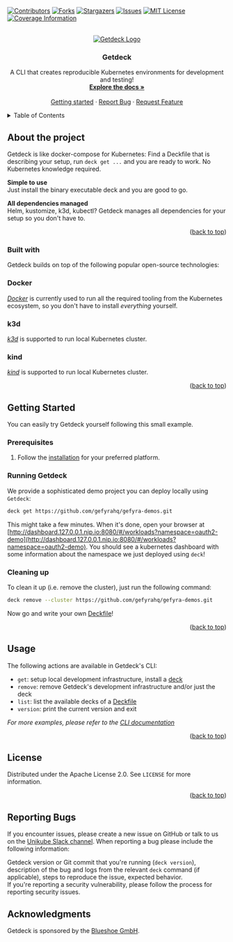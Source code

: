 <div id="top"></div>

<!-- PROJECT SHIELDS -->
[![Contributors][contributors-shield]][contributors-url]
[![Forks][forks-shield]][forks-url]
[![Stargazers][stars-shield]][stars-url]
[![Issues][issues-shield]][issues-url]
[![MIT License][license-shield]][license-url]
[![Coverage Information][coveralls-shield]][coveralls-url]


<!-- PROJECT LOGO -->
<br />
<div align="center">
  <a href="https://github.com/Getdeck/getdeck">
    <img src="https://github.com/Schille/getdeck/raw/main/docs/static/img/logo.png" alt="Getdeck Logo"/>
  </a>

  <h3 align="center">Getdeck</h3>

  <p align="center">
    A CLI that creates reproducible Kubernetes environments for development and testing!
    <br />
    <a href="https://getdeck.dev/docs/deck/intro"><strong>Explore the docs »</strong></a>
    <br />
    <br />
    <a href="https://getdeck.dev/docs/deck/getting-started">Getting started</a>
    ·
    <a href="https://github.com/Getdeck/getdeck/issues">Report Bug</a>
    ·
    <a href="https://github.com/Getdeck/getdeck/issues">Request Feature</a>
  </p>
</div>

<!-- TABLE OF CONTENTS -->
<details>
  <summary>Table of Contents</summary>
  <ol>
    <li>
      <a href="#about-the-project">About The Project</a>
      <ul>
        <li><a href="#built-with">Built With</a></li>
      </ul>
    </li>
    <li>
      <a href="#getting-started">Getting Started</a>
      <ul>
        <li><a href="#prerequisites">Prerequisites</a></li>
        <li><a href="#running-getdeck">Running Getdeck</a></li>
        <li><a href="#cleaning-up">Cleaning up</a></li>
      </ul>
    </li>
    <li><a href="#license">License</a></li>
    <li><a href="#acknowledgments">Acknowledgments</a></li>
  </ol>
</details>

<!-- ABOUT THE PROJECT -->
## About the project
Getdeck is like docker-compose for Kubernetes: Find a Deckfile that is describing your setup, 
run `deck get ...` and you are ready to work. No Kubernetes knowledge required.

**Simple to use**  
Just install the binary executable deck and you are good to go.

**All dependencies managed**  
Helm, kustomize, k3d, kubectl? Getdeck manages all dependencies for your setup so you don't have to.

<p align="right">(<a href="#top">back to top</a>)</p>

### Built with
Getdeck builds on top of the following popular open-source technologies:

### Docker
[*Docker*](https://docker.io) is currently used to run all the required tooling from the Kubernetes ecosystem, so you
don't have to install _everything_ yourself.

### k3d
[*k3d*](https://k3d.io) is supported to run local Kubernetes cluster. 

### kind
[*kind*](https://kind.sigs.k8s.io/) is supported to run local Kubernetes cluster. 

<p align="right">(<a href="#top">back to top</a>)</p>

<!-- GETTING STARTED -->
## Getting Started
You can easily try Getdeck yourself following this small example.

### Prerequisites
1) Follow the [installation](https://getdeck.dev/docs/deck/installation) for your preferred platform.

### Running Getdeck
We provide a sophisticated demo project you can deploy locally using `Getdeck`:

```bash
deck get https://github.com/gefyrahq/gefyra-demos.git
```

This might take a few minutes. When it's done, open your browser at
[http://dashboard.127.0.0.1.nip.io:8080/#/workloads?namespace=oauth2-demo](http://dashboard.127.0.0.1.nip.io:8080/#/workloads?namespace=oauth2-demo).
You should see a kubernetes dashboard with some information about the namespace we just deployed using `deck`!

### Cleaning up
To clean it up (i.e. remove the cluster), just run the following command:

```bash
deck remove --cluster https://github.com/gefyrahq/gefyra-demos.git
```

Now go and write your own [Deckfile](https://getdeck.dev/docs/deckfile/specs)!  

<p align="right">(<a href="#top">back to top</a>)</p>

## Usage
The following actions are available in Getdeck's CLI:
- `get`: setup local development infrastructure, install a [deck](https://getdeck.dev/docs/deck/)
- `remove`: remove Getdeck's development infrastructure and/or just the deck
- `list`: list the available decks of a [Deckfile](https://getdeck.dev/docs/deckfile/specs)
- `version`: print the current version and exit

_For more examples, please refer to the [CLI documentation](https://getdeck.dev/docs/deck/for-devs/cli-reference)_

<p align="right">(<a href="#top">back to top</a>)</p>

<!-- LICENSE -->
## License
Distributed under the Apache License 2.0. See `LICENSE` for more information.

<p align="right">(<a href="#top">back to top</a>)</p>

## Reporting Bugs
If you encounter issues, please create a new issue on GitHub or talk to us on the
[Unikube Slack channel](https://unikubeworkspace.slack.com/). 
When reporting a bug please include the following information:

Getdeck version or Git commit that you're running (`deck version`),
description of the bug and logs from the relevant `deck` command (if applicable),
steps to reproduce the issue, expected behavior.  
If you're reporting a security vulnerability, please follow the process for reporting security issues.

## Acknowledgments
Getdeck is sponsored by the [Blueshoe GmbH](https://blueshoe.de).

<!-- MARKDOWN LINKS & IMAGES -->
<!-- https://www.markdownguide.org/basic-syntax/#reference-style-links -->
[contributors-shield]: https://img.shields.io/github/contributors/Getdeck/getdeck.svg?style=for-the-badge
[contributors-url]: https://github.com/Getdeck/getdeck/graphs/contributors
[forks-shield]: https://img.shields.io/github/forks/Getdeck/getdeck.svg?style=for-the-badge
[forks-url]: https://github.com/Getdeck/getdeck/network/members
[stars-shield]: https://img.shields.io/github/stars/Getdeck/getdeck.svg?style=for-the-badge
[stars-url]: https://github.com/Getdeck/getdeck/stargazers
[issues-shield]: https://img.shields.io/github/issues/Getdeck/getdeck.svg?style=for-the-badge
[issues-url]: https://github.com/Getdeck/getdeck/issues
[license-shield]: https://img.shields.io/github/license/Getdeck/getdeck.svg?style=for-the-badge
[license-url]: https://github.com/Getdeck/getdeck/blob/master/LICENSE.txt
[coveralls-shield]: https://img.shields.io/coveralls/github/Getdeck/getdeck/main?style=for-the-badge
[coveralls-url]: https://coveralls.io/github/Getdeck/getdeck


